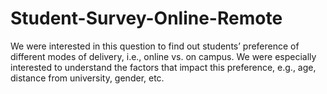# Student-Survey-Online-Remote

We were interested in this question to find out students’ preference of different modes of delivery, i.e., online vs. on campus. We were especially interested to understand the factors that impact this preference, e.g., age, distance from university, gender, etc.
